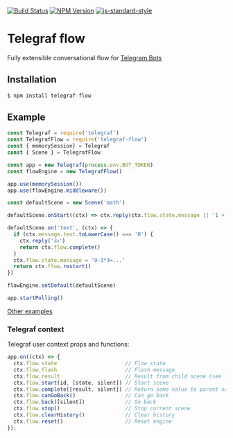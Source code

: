 [![Build Status](https://img.shields.io/travis/telegraf/telegraf-flow.svg?branch=master&style=flat-square)](https://travis-ci.org/telegraf/telegraf-flow)
[![NPM Version](https://img.shields.io/npm/v/telegraf-flow.svg?style=flat-square)](https://www.npmjs.com/package/telegraf-flow)
[![js-standard-style](https://img.shields.io/badge/code%20style-standard-brightgreen.svg?style=flat-square)](http://standardjs.com/)

# Telegraf flow

Fully extensible conversational flow for [Telegram Bots](https://github.com/telegraf/telegraf)

## Installation

```js
$ npm install telegraf-flow
```

## Example
  
```js
const Telegraf = require('telegraf')
const TelegrafFlow = require('telegraf-flow')
const { memorySession} = Telegraf
const { Scene } = TelegrafFlow

const app = new Telegraf(process.env.BOT_TOKEN)
const flowEngine = new TelegrafFlow()

app.use(memorySession())
app.use(flowEngine.middleware())

const defaultScene = new Scene('math')

defaultScene.onStart((ctx) => ctx.reply(ctx.flow.state.message || '1 + √i=...'))

defaultScene.on('text', (ctx) => {
  if (ctx.message.text.toLowerCase() === '0') {
    ctx.reply('👍')
    return ctx.flow.complete()
  }
  ctx.flow.state.message = '9-3*3=...'
  return ctx.flow.restart()
})

flowEngine.setDefault(defaultScene)

app.startPolling()
```

[Other examples](/examples)

### Telegraf context

Telegraf user context props and functions:

```js
app.on((ctx) => {
  ctx.flow.state                      // Flow state
  ctx.flow.flash                      // Flash message
  ctx.flow.result                     // Result from child scene (see flow.onResult)
  ctx.flow.start(id, [state, silent]) // Start scene
  ctx.flow.complete([result, silent]) // Return some value to parent scene
  ctx.flow.canGoBack()                // Can go back
  ctx.flow.back([silent])             // Go back
  ctx.flow.stop()                     // Stop current scene 
  ctx.flow.clearHistory()             // Clear history
  ctx.flow.reset()                    // Reset engine
});
```


